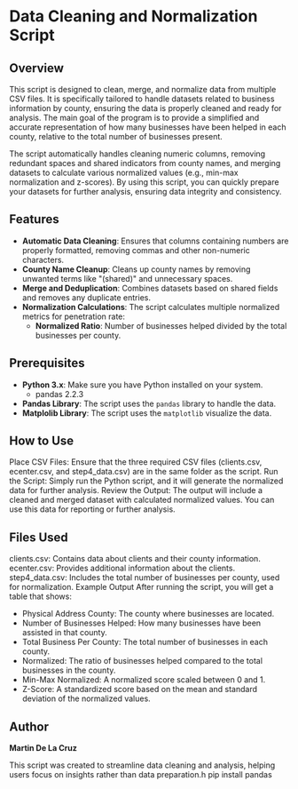 # Data Cleaning and Normalization Script

## Overview

This script is designed to clean, merge, and normalize data from multiple CSV files. It is specifically tailored to handle datasets related to business information by county, ensuring the data is properly cleaned and ready for analysis. The main goal of the program is to provide a simplified and accurate representation of how many businesses have been helped in each county, relative to the total number of businesses present. 

The script automatically handles cleaning numeric columns, removing redundant spaces and shared indicators from county names, and merging datasets to calculate various normalized values (e.g., min-max normalization and z-scores). By using this script, you can quickly prepare your datasets for further analysis, ensuring data integrity and consistency.

## Features

- **Automatic Data Cleaning**: Ensures that columns containing numbers are properly formatted, removing commas and other non-numeric characters.
- **County Name Cleanup**: Cleans up county names by removing unwanted terms like "(shared)" and unnecessary spaces.
- **Merge and Deduplication**: Combines datasets based on shared fields and removes any duplicate entries.
- **Normalization Calculations**: The script calculates multiple normalized metrics for penetration rate:
  - **Normalized Ratio**: Number of businesses helped divided by the total businesses per county.


## Prerequisites

- **Python 3.x**: Make sure you have Python installed on your system.
    - pandas 2.2.3
- **Pandas Library**: The script uses the `pandas` library to handle the data.
- **Matplolib Library**: The script uses the `matplotlib` visualize the data. 

## How to Use
Place CSV Files: Ensure that the three required CSV files (clients.csv, ecenter.csv, and step4_data.csv) are in the same folder as the script.
Run the Script: Simply run the Python script, and it will generate the normalized data for further analysis.
Review the Output: The output will include a cleaned and merged dataset with calculated normalized values. You can use this data for reporting or further analysis.

## Files Used
clients.csv: Contains data about clients and their county information.
ecenter.csv: Provides additional information about the clients.
step4_data.csv: Includes the total number of businesses per county, used for normalization.
Example Output
After running the script, you will get a table that shows:

* Physical Address County: The county where businesses are located.
* Number of Businesses Helped: How many businesses have been assisted in that county.
* Total Business Per County: The total number of businesses in each county.
* Normalized: The ratio of businesses helped compared to the total businesses in the county.
* Min-Max Normalized: A normalized score scaled between 0 and 1.
* Z-Score: A standardized score based on the mean and standard deviation of the normalized values.

## Author

**Martin De La Cruz**

This script was created to streamline data cleaning and analysis, helping users focus on insights rather than data preparation.h
  pip install pandas
